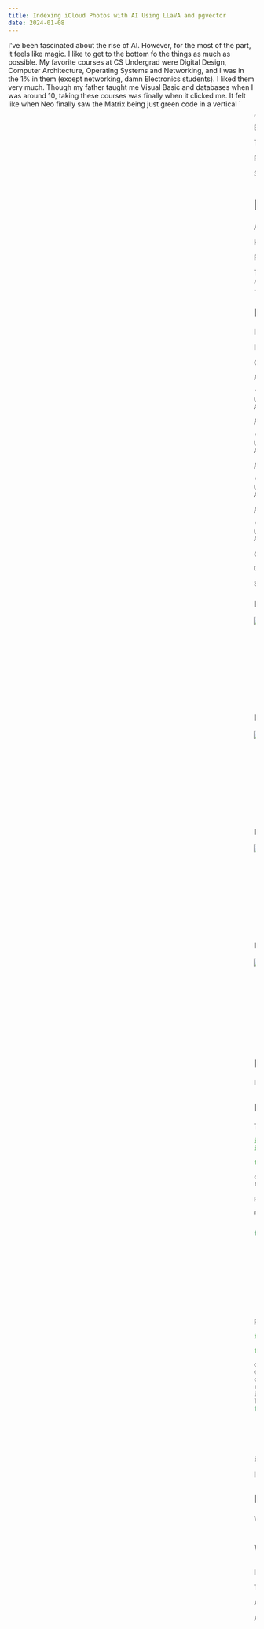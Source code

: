 ```yaml
---
title: Indexing iCloud Photos with AI Using LLaVA and pgvector
date: 2024-01-08
--- 
```


I've been fascinated about the rise of AI. However, for the most of the part, it feels like magic. I like to get to the bottom fo the things as much as possible. My favorite courses at CS Undergrad were Digital Design, Computer Architecture, Operating Systems and Networking, and I was in the 1% in them (except networking, damn Electronics students). I liked them very much. Though my father taught me Visual Basic and databases when I was around 10, taking these courses was finally when it clicked me. It felt like when Neo finally saw the Matrix being just green code in a vertical `<marquee>
, but mine was in a much less cool version of enlightenment: "that's you mean by 64-bit CPU" and "oh okay hyper-threading does mean 2x CPU all the time", and "I know for loop order is important for optimal cache performance in some architectures", "oh internet is 1500 bytes of messages exchanged. it's a miracle it works at this scale" etc.

But, the AI changed everything for me. To be frank, I have almost no idea what's going on with the latest developments. And this is coming from a CS PhD drop-out (partly due to military obligation postponement and partly due to self-discovery process) that had no choice but to take several classical (in other words, boring) AI and Machine Learning courses due to hype and almost no serious professor wanted to work on operating systems, distributing systems and networking (which were my favorite), but only shiny things like Bioinformatics with 50 people in one paper and old machine learning. 

The way the modern AIs work, and you can literally download a bunch of them in a single file and operate in less than 8GB RAM in a M1 machine is fucking amazing. But, as most of us does not need to deal with CPU architectures all the day, we don't have to really understand how matrix multiplication ends up the sand having an artificial intelligence.

For a while, I wanted to play with LLMs and concept of RAG for a while for an internal sue case at [Resmo,](www.resmo.com) but I did not have strong use cases. Let me put out this for once. Adding an AI/LLM powered chatbot to your website for customer support, summarizing documentation or converting natural language to SQL is not useful at all but yeah it probably checks a checkbox somewhere so that you can say you have "AI" in your product.

So, to avoid blabbering any further, in short my hobby project is leveraging a multi-modal LLM that can understand images, and improve the semantic search on my photo archive in iCloud. Apple Photos can already recognize the things on the image and provide a full text search on images. However, it can only detect objects and colors. I found the Google Photos search much better.

# Describing iCloud Photos using LLM

As I said, during my MsC and PhD, I had to take several ML/AI courses and know better that there are state of the art labeling and segmentation algorithms for images that perform very well and work much more efficiently than an LLM. But I want to try this idea. 

How about we ask an LLM and what it sees in an image, and embed the response as a vector using a popular algorithm and let the users search on that? Nothing state of the art, but it's an interesting case. Obviously the performance will be dependent upon the recognition of the LLM, but can an open-source model be good enough to search my photos? If it's good enough, can it evolve into something else? Let's dive in.

For starters, if you are using iCloud Photos, all of your Photos thumbnails are searchable in a local directory, even if all the Photos are not in your Mac due to storage concerns. There is also an SQLite database of your Photos and I had a descriptive blog on it in 2019, however the schemas seem to have changed and you have better luck on the Simon's blog. 

To keep things simple, I made a code to recursively list the jpeg files in the thumbnails folder of iCloud which can be found in `~/Photos/iCloud...`. They are smaller versions of the original photos, but they are more than enough for our use case. As an LLM model, I've chosen LLaVA with Q4 and used the just executable [llamafile](https://github.com/Mozilla-Ocho/llamafile) which makes deployment extremely easy. This has an API that I can call and all I need to do is to encode the images.

## Prompts

I don't like the term prompt engineering. In my opinion, it's not a deep enough subject with several branches to be called actual engineering, it feels like an insult to actual engineering. If we called every trial and error without really understanding the root cause engineering, it would cheapen what real engineering's all about – years of tough study, understanding the nuts and bolts of stuff, not just poking around and seeing what sticks. 

I tried several prompts to understand what would give a better description for the images. Considering each generation takes around 10 seconds on my M1 Max 64GB machine with LLaVA 7B Q4 model (I used the REST API, I'm sure it could be better), I did not have much choice. Since I'm not a PhD student anymore, I will not be releasing anything against benchmarks, but I'll be sharing a few examples on what LLaVA generates with different prompts using different temperatures and compare 7B and 13B parameter models. 

Of course, GPT4V generates perfect descriptions for my images in great detail. But at what cost? All the LLM and RAG examples around blogs and YouTube defaults with OpenAI, and it makes me sad. Don't get me wrong, I'm grateful that they exist, but the ability to run a LLM with vision on your computer is amazing, and we should not be dependent on a single company no matter what they do. I'm an old Linux user and that could not afford a Macbook, and without access to Linux, a free operating system and a package manager, my programming skills would not progress as much as they did. So don't be a simp for a company with a $100 billion valuation and go ahead and support open source LLMs, don't default to proprietary. I'm grateful for the work OpenAI does to advance the area, but there are even special LLMs that can even work on edge.

*Prompt 1*:

```markdown
"A chat between a user and an artificial intelligence assistant. The assistant gives detailed answers to the human's questions.
USER:[img-10]Describe this image in detail
ASSISTANT:"
```

*Prompt 2*:

```markdown
"Concise image summary request.
USER:[img-10] Provide a brief, concise description of this image, highlighting only the most essential elements in a few words.
ASSISTANT:"
```

*Prompt 3*:

```markdown
"Detailed image analysis dialogue.
USER:[img-10] I need a thorough analysis of this image, including all elements, colors, and any noticeable features.
ASSISTANT:"
```

*Prompt 4*:

```markdown
"Interactive session for image analysis and description.
USER:[img-10] Please provide a comprehensive description of this image, focusing on all visible details.
ASSISTANT:"
```

*ChatGPT*

```markdown
Describe this image in detail
```

Some test results:

### Image 1: A flyover over the Sphere

![2024-01-02-llava-pic1.jpeg](img%2F2024-01-02-llava-pic1.jpeg)

* **Prompt 1**: The image captures a unique aerial view of an airport with multiple large passenger jets parked on the runway. In addition to these planes, there are several cars and trucks visible around the area, likely serving various purposes such as transportation or maintenance for the aircraft.  The scene also features two golf courses located near the airport, one situated closer to the center of the image while another is more towards the left side. These courses provide a contrasting element to the busy airport environment and offer recreational opportunities for visitors in the area. The combination of planes, cars, trucks, and green golf courses creates an interesting snapshot of urban life with aviation infrastructure intertwined within it."

* **Prompt 2**: A plane flying over a golf course.

* **Prompt 3**: The image features a cityscape with an airplane flying overhead, providing a unique perspective of the urban landscape. A large golf course is visible below, adding greenery to the scene. There are numerous cars and trucks scattered throughout the area, indicating that it's likely during daytime when people are commuting or traveling around town.  In addition to these elements, there are several traffic lights in various locations across the city, helping regulate vehicle flow on the streets below. The presence of a large blue airplane soaring above adds an interesting element to this urban landscape photo. Overall, it's a captivating image that showcases both nature and human-made structures coexisting within the same environment.

* **Prompt 4**: The image is an aerial view of a golf course with many trees and green grass. There are several cars parked in the vicinity, as well as some buildings surrounding the area. In addition to the vehicles on land, there's also an airplane visible flying over the golf course. This unique perspective provides insight into both the ground-level activity of people playing or visiting the course and the aerial viewpoint from above. The scene is a blend of nature and urban elements, creating a picturesque environment for those who enjoy outdoor activities like golfing.

* **ChatGPT**: The image depicts a scenic aerial view from an airplane, showcasing a sprawling cityscape bathed in warm sunlight. In the foreground, we see the airplane's wing, giving a sense of height and movement. Below, the city is densely packed with various buildings, including what appear to be large hotel complexes, indicative of a metropolitan area known for tourism. There's a notable structure with a curved, blue-glass roof that stands out from the surrounding architecture. Lush green spaces, possibly golf courses or parks, offer a contrast to the urban environment, with well-manicured lawns and trees dotted throughout. The roads and highways weave through the city, filled with the tiny specks of vehicles, indicating the bustle of city life. The terrain beyond the city becomes more barren, suggesting a desert-like environment surrounding the urban area. The sunlight casts long shadows from the buildings, indicating either sunrise or sunset, adding to the serene ambiance of the scene.

### Image 2: Belgrade The Temple of Saint Sava

![2024-01-02-llava-pic2.jpeg](img%2F2024-01-02-llava-pic2.jpeg)

* **Prompt 1**: The image features a large, ornate church with two prominent towers and an impressive dome. There are several people walking around the area outside of the church, some carrying handbags or backpacks as they explore the surroundings. A few individuals can be seen standing near the entrance, while others walk along the sidewalk nearby. The overall atmosphere appears to be calm and serene, with visitors enjoying their time at this historic landmark. The church's architecture adds a sense of grandeur to the scene, making it an attractive destination for those who appreciate its beauty and historical significance."

* **Prompt 2**: The image shows a large church with people walking in front of it. A man is seen carrying a pink bag while others are walking around the area, possibly visiting or attending an event at the church. There's also a bench nearby for those who wish to sit and relax during their visit.

* **Prompt 3**: " The image depicts a large, white church with two prominent domes and an ornate clock tower. A crowd of people is gathered outside the building, walking around or standing near it. There are at least 14 individuals visible in various positions within the scene. Some of them have backpacks on their shoulders, suggesting they might be tourists visiting the church. The overall atmosphere appears to be that of a busy day with people engaging in different activities outside the impressive building."

* **Prompt 4**: The image features a large white church with an ornate domed roof and several tall, narrow towers. It is surrounded by lush green trees that add beauty to the scene. A crowd of people can be seen walking around outside the church, enjoying their time in this picturesque setting. In total, there are 13 individuals visible throughout the image; some are closer to the foreground while others are further away. One person is carrying a handbag as they walk through the area near the church. The scene captures a sense of community and leisurely activity in front of this magnificent building.

* **ChatGPT**: This image depicts the front view of a grand church under a clear blue sky with a few wispy clouds. The church has a large central dome topped with a cross and is flanked by smaller domes, all with a green patina. The facade is white with ornamental details and multiple arched entrances, above which there are golden mosaics or paintings. In front of the church, there is a spacious plaza with several people scattered around. A man in a black T-shirt and shorts walks in the foreground carrying a pink file or folder, while to the right, a couple is walking side by side. To the left, a group of people appears to be queuing, possibly to enter the church. Various trees and a monument with inscriptions are also visible in the plaza area. It's a sunny day, and the overall atmosphere is peaceful and leisurely.

### Image 3: Two luggage in hotel room

![2024-01-02-llava-pic3.jpeg](img%2F2024-01-02-llava-pic3.jpeg)

* **Prompt 1**:  The image features two suitcases placed next to each other on the floor. One of them is larger, occupying most of the space in front of it, while the smaller one stands beside it. Both suitcases are wheeled bags with handles for easy transportation. They appear to be sitting side by side against a wall or corner, possibly waiting to be picked up or placed elsewhere. The overall scene suggests that someone might have recently arrived at their destination or is preparing for travel.

* **Prompt 2**: Two pieces of luggage sitting next to each other.

* **Prompt 3**: The image features a hotel room with two suitcases placed on the floor. One of them is larger and has a handle, while the other one appears to be smaller or possibly broken down into multiple pieces. Both suitcases are positioned next to each other near a wall in the room. The room itself contains various elements such as a bed situated towards the right side of the image, another smaller piece of furniture on the left side, and two chairs located close together at the far end of the room. Additionally, there is an umbrella placed further back within the scene. The presence of these items suggests that this hotel room might be used for temporary accommodation or travel purposes.

* **Prompt 4**: The image displays a hallway with two pieces of luggage placed next to each other. One suitcase is larger and gray, while the second one appears smaller in size. Both are positioned close together on wheels for easy transportation. A handbag can also be seen resting nearby.  In addition to the luggage, there's a backpack located towards the left side of the scene, further emphasizing that this is likely an area used by travelers or commuters. The hallway itself has various patterns and colors on its walls, creating a visually appealing environment for those passing through it.

* **ChatGPT**: The image shows two pieces of luggage placed on a tiled floor against a wall with a striped wallpaper pattern. On the left, there is a smaller, patterned carry-on suitcase with a houndstooth design in black and white. It features a telescopic handle and appears to have two front pockets, one larger than the other. The suitcase also has a small black tag attached to the top handle. Next to it, on the right, is a larger, hard-shell suitcase with a ridged design. It is a light color, possibly gray or off-white, and also features a telescopic handle and four spinner wheels, which is a common feature for ease of movement. The floor is made of polished stone tiles, with a mix of cream, beige, and black marble patterns. The wall behind the suitcases is adorned with a dual-tone striped wallpaper, alternating between beige and a darker tan color. The striping is vertical, and there is a wooden chair rail separating the wallpaper from the wainscoting below. There's a slight shadow cast by the suitcases onto the wall and floor, indicating ambient lighting in the room.

### Image 4: My daughter playing in sand with toys

![2024-01-02-llava-pic4.jpeg](img%2F2024-01-02-llava-pic4.jpeg)


* **Prompt 1**:  The image features a young girl playing in the sand on a dirt road. She is surrounded by various toys, including several cars and trucks spread across the ground near her. A few other items can be seen as well: two bottles are located towards the right side of the scene, while another car and a spoon are placed closer to the center. The girl appears to be enjoying herself in this playful environment with her sandy creations around her.

* **Prompt 2**: A little girl playing in the sand.

* **Prompt 3**: The image depicts a young girl playing in the sand at a park. She is sitting on her knees, surrounded by various toys such as cars and trucks scattered around her. There are also two teddy bears placed nearby, one closer to the left side of the scene and another towards the right. The child appears engaged with these playthings while enjoying her time in the sandy area.

* **Prompt 4**: The image depicts a little girl playing in the sand, surrounded by various toys. She is wearing pink clothing and appears focused on her playtime activities. There are several cars scattered around her, as well as multiple trucks nearby. Additionally, there's a handbag placed close to one of the vehicles. The scene suggests that this little girl might be enjoying some outdoor fun in a sandy area with various toys and objects for entertainment.

* **ChatGPT**: This image shows a young child playing in a sandbox. The child, appearing to be a toddler, is wearing a pink outfit with their hair pulled up, possibly in pigtails. There is a variety of colorful plastic toys scattered around them, including a yellow dump truck, a red shovel, a blue bucket, and other assorted sand toys. The sand area is bordered by grass on one side, with a small portion of a white boundary marker or line visible. It looks like an outdoor play area, possibly in a backyard or a park. The ground outside the sandbox is covered with grass, and you can see a couple of young trees supported by stakes in the background. It's a sunny day with the shadow of the child visible on the sand, indicating either morning or afternoon.

## Embeddings and pgvector

I remember the emergence of word2vec in my university years, and it felt like a magic back then and still does. As I said, I don't need to understand all the details how it works underneath (but it'd be really helpful), but the fundamentals of it. Given a string, embedding models convert it to a vector that you can run a simple distance algorithm to find related ones or the ones that are similar to your query. Even though I don't care how models are trained and embeddings work, with abstracting that part, I can mvoe on with my life and do multi-dimensional vector similarity. I stored the state of my application on my favorite database Postgres, and with pgvector extension, querying the similarity was extremely easy.

## Python Code for generating descriptions, embeddings and querying them

This is just iterating the files in my iCloud Photo library, prompting local LLaVA using HTTP API.

```py
import os
import psycopg2

from pgvector.psycopg2 import register_vector

conn = psycopg2.connect(user="mustafa", password="", database="postgres")
register_vector(conn)

prompt = "Detailed image analysis dialogue.\nUSER:[img-10] I need a thorough analysis of this image, including all elements, colors, and any noticeable features.\nASSISTANT:"

model = SentenceTransformer('sentence-transformers/all-MiniLM-L6-v2')


for root, dirs, files in os.walk("/Users/mustafa/Pictures/Photos Library.photoslibrary/resources/derivatives/"):
    for name in files:
        x = os.path.join(root, name)
        filename, ext = os.path.splitext(x)
        if ext == ".jpeg":
          response = llm(prompt, x)
          description = response['content']
          embeddings = model.encode(response['description'])
            cur.execute("INSERT INTO results (filename, prompt, model, description, embedding) VALUES(%s, %s, %s, %s)",
                        (x, prompt, json.dumps(response), description), embeddings)
            conn.commit()
```

For querying the data, we use the same embedding model, and just ask pgvector to bring the closest vectors. I did not use any indexing because the data is already small, but pgvector supports indexes like [IVFFlat](https://github.com/pgvector/pgvector#ivfflat) and [HNSW](https://github.com/pgvector/pgvector#hnsw) for faster retrieval with a small hit to correctness. But since these are just image descriptions, I'm sure it would not matter much. 

```py
import ipyplot

from PIL import Image

query = "inside of a shopping mall"
embeddings = model.encode(query)
cur.execute("SELECT filename, description, embedding <-> %s as score FROM results ORDER BY embedding <-> %s LIMIT 5", (embeddings, embeddings))
rows = cur.fetchall()
images = []
labels = []
for row in rows:
    img = Image.open(row[0])
    images.append(img)
    desc = row[1]
    score = row[2]
    labels.append(f'{score:.4f}\n{desc}')

ipyplot.plot_images(images, labels, max_images=30, img_width=350, zoom_scale=1)
```

In the end, I've used the [ipyplot](https://github.com/karolzak/ipyplot) library to show a grid of images with their labels and distance to my query. I've exhausted my Python knowledge and can't wait to go back to writing some Kotlin.

## Results

Well, the results are surprisingly good in my dataset of ~4000 images. I tired different quantization ranging from LLaVA 7B-Q4 to LLaVA 13B-FP16, and it did not matter much for my use case. Of course, if it was an official benchmark, and we had an actual dataset to compare, I'm sure larger models would result in a slightly higher score, but the performance of it is substantially lower and was not worth it in my dataset to fool around.



# What's next?

I like to blog. I like to share my insights and experiences, so it somehow inspires other people or gave an idea. If I see an actual product being built upon any of the ideas here, I would be more than happy. This is my goal. I have no time or relevant experience to pursue further on this idea. Otherwise, instead of this blog, it'd be on a pitch deck. 

There are still possible improvements upon what I've shared so far. A user of this product will likely search for very specific things, like "blue t-shirt baby on Christmas", not paragraphs of data. However, the LLM outputs are much longer than typical user query. I'm not really sure if it is a good idea to run very different string lengths using vector embeddings. 

Additionally, there can be a multi-layered approach that incorporates the labels in the document, metadata of the image, face recognition, combination of multiple prompts for long and short descriptions and some sort of multi-level scoring system that can improve the performance to bring more relevant performance, like how advanced RAGs perform.

Alternatively, you can use OpenAI's GPT4V and embeddings but where is the fun in that?